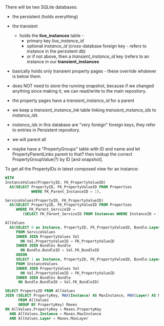 There will be two SQLite databases:

- the persistent (holds everything)
- the transient
  - holds the **live_instances** table -
    - primary key *live_instance_id*
    - optional *instance_id* (cross-database foreign key - refers to
        instance in the persistent db)
    - or if not above, then a *transient_instance_id* key (refers to an
        instance in our **transient_instances**

- basically holds only transient property pages - these override whatever is
   below them. 
- does NOT need to store the running snapshot, because if we changed anything
   since making it, we can read/write to the main repository. 
- the property pages have a *transient_instance_id* for a parent
- we keep a *transient_instance_lnk* table linking *transient_instance_id*s
   to *instance_id*s
- *instance_id*s in this database are "very foreign" foreign keys, they refer
   to entries in Persistent repository.

- we will parent all 

- maybe have a "PropertyGroups" table with ID and name and let PropertyParentLinks
parent to that? then lookup the correct PropertyGroupValue(?) by ID [and snapshot].

To get all the PropertyIDs in latest composed view for an instance:
```SQL
WITH
InstanceValues(PropertyID, FK_PropertyValueID)
  AS(SELECT PropertyID, FK_PropertyValueID FROM Properties
			WHERE FK_Parent_InstanceID = 1),

ServiceValues(PropertyID, FK_PropertyValueID)
  AS(SELECT PropertyID, FK_PropertyValueID FROM Properties
	 WHERE FK_Parent_ServiceID = 
		(SELECT FK_Parent_ServiceID FROM Instances WHERE InstanceID = 1)),

AllValues
  AS(SELECT 0 as Instance, PropertyID, FK_PropertyValueID, Bundle.Layer, Val.PropertyKey
	 FROM ServiceValues
	 INNER JOIN PropertyValues Val
	   ON Val.PropertyValueID = FK_PropertyValueID
	 INNER JOIN Bundles Bundle
	   ON Bundle.BundleID = Val.FK_BundleID
	 UNION
	 SELECT 1 as Instance, PropertyID, FK_PropertyValueID, Bundle.Layer, Val.PropertyKey
	 FROM InstanceValues
	 INNER JOIN PropertyValues Val
	   ON Val.PropertyValueID = FK_PropertyValueID
	 INNER JOIN Bundles Bundle
	  ON Bundle.BundleID = Val.FK_BundleID)

SELECT PropertyID FROM AllValues
JOIN (SELECT PropertyKey, MAX(Instance) AS MaxInstance, MAX(Layer) AS MaxLayer 
	  FROM AllValues
	  GROUP BY PropertyKey) Maxes
ON AllValues.PropertyKey = Maxes.PropertyKey
  AND AllValues.Instance = Maxes.MaxInstance
  AND AllValues.Layer = Maxes.MaxLayer
```
